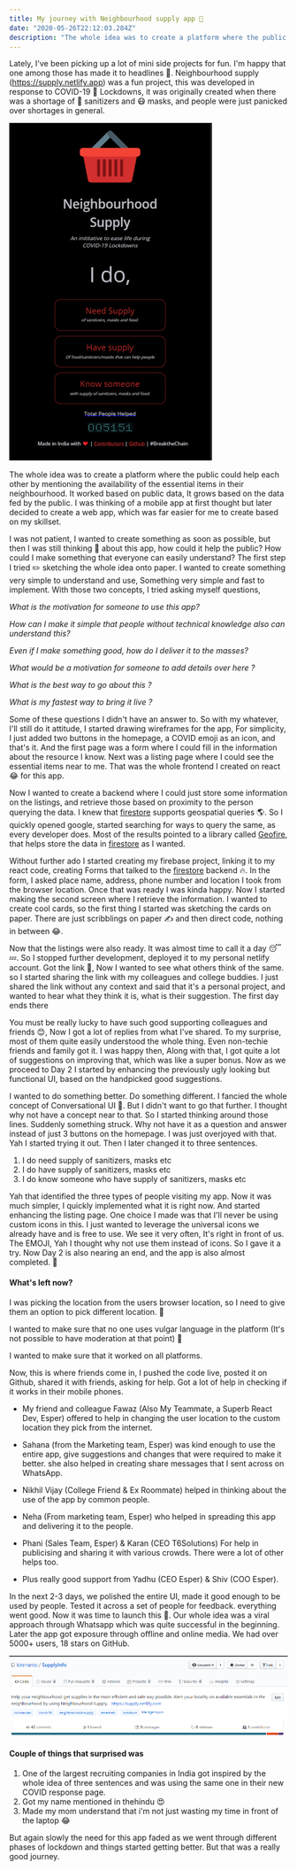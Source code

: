 ```yaml
---
title: My journey with Neighbourhood supply app 🚢
date: "2020-05-26T22:12:03.284Z"
description: "The whole idea was to create a platform where the public could help each other by mentioning the availability of the essential items in their neighbourhood. It worked based on public data, It grows based on the data fed by the public"
---
```

Lately, I've been picking up a lot of mini side projects for fun. I'm happy that one among those has made it to headlines 🎉. Neighbourhood supply (https://supply.netlify.app) was a fun project, this was developed in response to COVID-19 🦠 Lockdowns, it was originally created when there was a shortage of 🧼 sanitizers and 😷 masks, and people were just panicked over shortages in general. 

![Neighbourhood supply](./supply.png)

The whole idea was to create a platform where the public could help each other by mentioning the availability of the essential items in their neighbourhood. It worked based on public data, It grows based on the data fed by the public. I was thinking of a mobile app at first thought but later decided to create a web app, which was far easier for me to create based on my skillset. 

I was not patient, I wanted to create something as soon as possible, but then I was still thinking 🤔 about this app, how could it help the public? How could I make something that everyone can easily understand? The first step I tried ✏️ sketching the whole idea onto paper. I wanted to create something very simple to understand and use, Something very simple and fast to implement. With those two concepts, I tried asking myself questions, 

*What is the motivation for someone to use this app?*

*How can I make it simple that people without technical knowledge also can understand this?*

*Even if I make something good, how do I deliver it to the masses?*

*What would be a motivation for someone to add details over here ?*

*What is the best way to go about this ?*

*What is my fastest way to bring it live ?*

Some of these questions I didn't have an answer to. So with my whatever, I'll still do it attitude, I started drawing wireframes for the app,  For simplicity, I just added two buttons in the homepage, a COVID emoji as an icon, and that's it. And the first page was a form where I could fill in the information about the resource I know. Next was a listing page where I could see the essential items near to me. That was the whole frontend I created on react 😂 for this app.  

Now I wanted to create a backend where I could just store some information on the listings, and retrieve those based on proximity to the person querying the data. I knew that [firestore](https://firebase.google.com/docs/firestore) supports geospatial queries 🌎. So I quickly opened google, started searching for ways to query the same, as every developer does. Most of the results pointed to a library called [Geofire](https://www.npmjs.com/package/geofire), that helps store the data in [firestore](https://firebase.google.com/docs/firestore) as I wanted.

Without further ado I started creating my firebase project, linking it to my react code, creating Forms that talked to the [firestore](https://firebase.google.com/docs/firestore) backend 🔥. In the form, I asked place name, address, phone number and location I took from the browser location. Once that was ready I was kinda happy. Now I started making the second screen where I retrieve the information. I wanted to create cool cards, so the first thing I started was sketching the cards on paper. There are just scribblings on paper ✍️ and then direct code, nothing in between 😂. 

Now that the listings were also ready. It was almost time to call it a day 😴💤. So I stopped further development, deployed it to my personal netlify account. Got the link 🔗, Now I wanted to see what others think of the same. so I started sharing the link with my colleagues and college buddies. I just shared the link without any context and said that it's a personal project, and wanted to hear what they think it is, what is their suggestion. The first day ends there

You must be really lucky to have such good supporting colleagues and friends 😊, Now I got a lot of replies from what I've shared. To my surprise, most of them quite easily understood the whole thing. Even non-techie friends and family got it. I was happy then, Along with that, I got quite a lot of suggestions on improving that, which was like a super bonus. Now as we proceed to Day 2 I started by enhancing the previously ugly looking but functional UI, based on the handpicked good suggestions.

I wanted to do something better. Do something different. I fancied the whole concept of Conversational UI 💬. But I didn't want to go that further. I thought why not have a concept near to that. So I started thinking around those lines. Suddenly something struck. Why not have it as a question and answer instead of just 3 buttons on the homepage. I was just overjoyed with that. Yah I started trying it out. Then I later changed it to three sentences.

1. I do need supply of sanitizers, masks etc
2. I do have supply of sanitizers, masks etc
3. I do know someone who have supply of sanitizers, masks etc

Yah that identified the three types of people visiting my app. Now it was much simpler, I quickly implemented what it is right now. And started enhancing the listing page. One choice I made was that I'll never be using custom icons in this. I just wanted to leverage the universal icons we already have and is free to use. We see it very often, It's right in front of us. The EMOJI, Yah I thought why not use them instead of icons. So I gave it a try. Now Day 2 is also nearing an end, and the app is also almost completed. 🤏

#### What's left now?

I was picking the location from the users browser location, so I need to give them an option to pick different location. 📍 

I wanted to make sure that no one uses vulgar language in the platform (It's not possible to have moderation at that point) 🥴

I wanted to make sure that it worked on all platforms.  

Now, this is where friends come in, I pushed the code live, posted it on Github, shared it with friends, asking for help. Got a lot of help in checking if it works in their mobile phones. 

-  My friend and colleague Fawaz (Also My Teammate, a Superb React Dev, Esper) offered to help in changing the user location to the custom location they pick from the internet. 

- Sahana (from the Marketing team, Esper) was kind enough to use the entire app, give suggestions and changes that were required to make it better. she also helped in creating share messages that I sent across on WhatsApp. 

- Nikhil Vijay (College Friend & Ex Roommate) helped in thinking about the use of the app by common people. 

- Neha (From marketing team, Esper) who helped in spreading this app and delivering it to the people. 

- Phani (Sales Team, Esper) & Karan (CEO T6Solutions) For help in publicising and sharing it with various crowds. There were a lot of other helps too. 
- Plus really good support from Yadhu (CEO Esper) & Shiv (COO Esper). 

In the next 2-3 days, we polished the entire UI, made it good enough to be used by people. Tested it across a set of people for feedback. everything went good. Now it was time to launch this 🚀. 
Our whole idea was a viral approach through Whatsapp which was quite successful in the beginning. Later the app got exposure through offline and online media. We had over 5000+ users, 18 stars on GitHub.

![Github stars](./github.png)

#### Couple of things that surprised was

1. One of the largest recruiting companies in India got inspired by the whole idea of three sentences and was using the same one in their new COVID response page. 
2. Got my name mentioned in thehindu 😍
3. Made my mom understand that i'm not just wasting my time in front of the laptop 😂

But again slowly the need for this app faded as we went through different phases of lockdown and things started getting better. But that was a really good journey. 